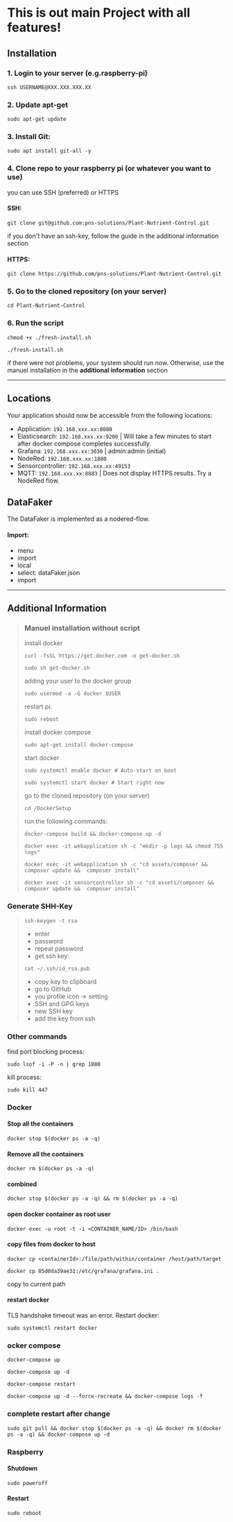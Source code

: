 # This is out main Project with all features!

## Installation
### 1. Login to your server (e.g.raspberry-pi)
```shell
ssh USERNAME@XXX.XXX.XXX.XX
```
### 2. Update apt-get
```shell
sudo apt-get update
```
### 3. Install Git:
```shell
sudo apt install git-all -y
```
### 4. Clone repo to your raspberry pi (or whatever you want to use)
you can use SSH (preferred) or HTTPS
#### SSH: 
```shell
git clone git@github.com:pns-solutions/Plant-Nutrient-Control.git
```
if you don't have an ssh-key, follow the guide in the additional information section
    
#### HTTPS: 
```shell
git clone https://github.com/pns-solutions/Plant-Nutrient-Control.git
```

### 5. Go to the cloned repository (on your server)
```shell
cd Plant-Nutrient-Control
```

### 6. Run the script
```shell
chmod +x ./fresh-install.sh
```

```shell
./fresh-install.sh
```
  if there were not problems, your system should run now. Otherwise, use the manuel installation in the **additional information** section

___ 

## Locations
Your application should now be accessible from the following locations:
- Application: `192.168.xxx.xx:8080`
- Elasticsearch: `192.168.xxx.xx:9200` | Will take a few minutes to start after docker compose completes successfully.
- Grafana: `192.168.xxx.xx:3030` | admin:admin (initial)
- NodeRed: `192.168.xxx.xx:1880`
- Sensorcontroller: `192.168.xxx.xx:49153`
- MQTT: `192.168.xxx.xx:8883` | Does not display HTTPS results. Try a NodeRed flow.


## DataFaker
The DataFaker is implemented as a nodered-flow.
#### Import: 
- menu
- import
- local
- select: dataFaker.json
- import

___ 

## Additional Information

> ### Manuel installation without script
> install docker
> ```shell
> curl -fsSL https://get.docker.com -o get-docker.sh
> ```
> 
> ```shell
> sudo sh get-docker.sh
> ```
> adding your user to the docker group
> ```shell
> sudo usermod -a -G docker $USER
> ```
> 
>restart pi:
>```shell
>sudo reboot
>```
>
>install docker compose
>```shell
>sudo apt-get install docker-compose
>```
>
>start docker
>```shell
>sudo systemctl enable docker # Auto-start on boot
>```
>
>```shell
>sudo systemctl start docker # Start right now
>```
>
>go to the cloned repository (on your server)
>```shell
>cd /DockerSetup
>```
>
>run the following commands:
>```shell
>docker-compose build && docker-compose up -d
>```
>```shell
>docker exec -it webapplication sh -c "mkdir -p logs && chmod 755 logs"
>```
>
>```shell
>docker exec -it webapplication sh -c "cd assets/composer && composer update &&  composer install"
>```
>
>```shell
>docker exec -it sensorcontroller sh -c "cd assets/composer && composer update &&  composer install"
>```





  
### Generate SHH-Key
> ```shell
> ssh-keygen -t rsa
> ```
> - enter
> - password
> - repeat password
> - get ssh key:   
> ```shell
> cat ~/.ssh/id_rsa.pub  
> ```
> - copy key to clipboard
> - go to GitHub
> - you profile icon -> setting
> - SSH and GPG keys
> - new SSH key
> - add the key from ssh


### Other commands
find port blocking process: 
```shell
sudo lsof -i -P -n | grep 1880
```

kill process: 
```shell
sudo kill 447
```

### Docker
#### Stop all the containers
```shell
docker stop $(docker ps -a -q)
```

#### Remove all the containers
```shell
docker rm $(docker ps -a -q)
```

#### combined
```shell
docker stop $(docker ps -a -q) && rm $(docker ps -a -q)
```

#### open docker container as root user
```shell
docker exec -u root -t -i <CONTAINER_NAME/ID> /bin/bash
```

#### copy files from docker to host
```shell
docker cp <containerId>:/file/path/within/container /host/path/target
```

```shell
docker cp 85d0da39ae31:/etc/grafana/grafana.ini .
``` 
copy to current path

#### restart docker
TLS handshake timeout was an error. Restart docker:

```shell
sudo systemctl restart docker
```


### ocker compose
```shell
docker-compose up
```
```shell
docker-compose up -d
```

```shell
docker-compose restart
```

```shell
docker-compose up -d --force-recreate && docker-compose logs -f
```
### complete restart after change


```shell
sudo git pull && docker stop $(docker ps -a -q) && docker rm $(docker ps -a -q) && docker-compose up -d
```

### Raspberry
#### Shutdown

```shell
sudo poweroff
```

#### Restart
```shell
sudo reboot
```
